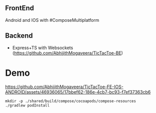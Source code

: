 
## FrontEnd 
Android
and
IOS
with #ComposeMultiplatform
## Backend
* Express+TS with Websockets (https://github.com/AbhijithMogaveera/TicTacToe-BE)

# Demo

https://github.com/AbhijithMogaveera/TicTacToe-FE-IOS-ANDROID/assets/46936065/17bbef62-186e-4cb7-bc93-f7ef37363cb6


```shell
mkdir -p ./shared/build/compose/cocoapods/compose-resources
./gradlew podInstall
```
